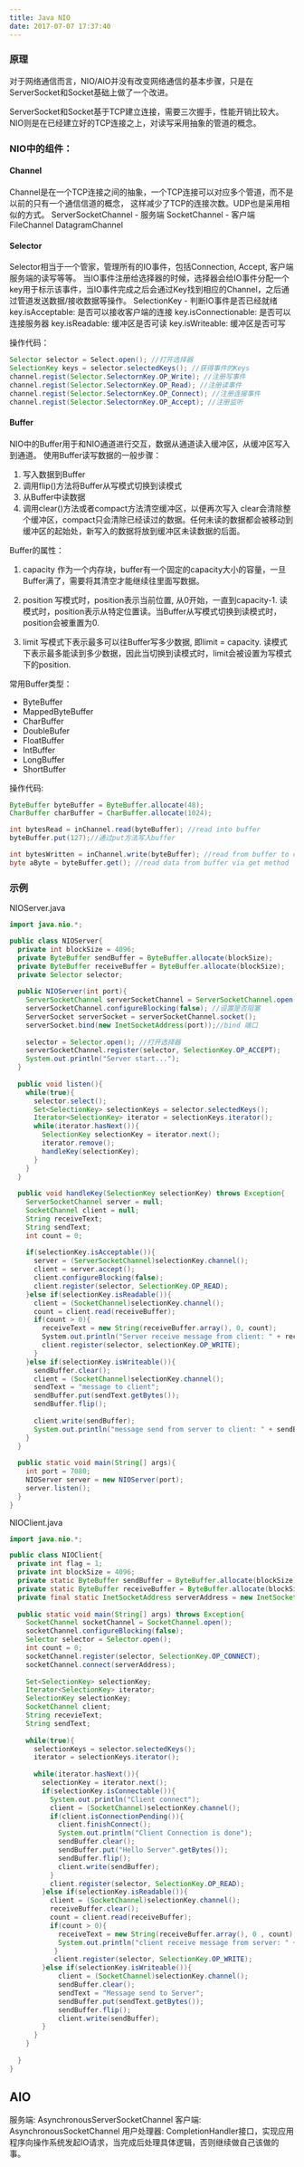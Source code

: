 ```yaml
---
title: Java NIO
date: 2017-07-07 17:37:40
---
```

### 原理
对于网络通信而言，NIO/AIO并没有改变网络通信的基本步骤，只是在ServerSocket和Socket基础上做了一个改进。

ServerSocket和Socket基于TCP建立连接，需要三次握手，性能开销比较大。NIO则是在已经建立好的TCP连接之上，对读写采用抽象的管道的概念。

### NIO中的组件：
#### Channel
Channel是在一个TCP连接之间的抽象，一个TCP连接可以对应多个管道，而不是以前的只有一个通信信道的概念， 这样减少了TCP的连接次数。UDP也是采用相似的方式。
ServerSocketChannel - 服务端
SocketChannel - 客户端
FileChannel
DatagramChannel

#### Selector
Selector相当于一个管家，管理所有的IO事件，包括Connection, Accept, 客户端服务端的读写等等。
当IO事件注册给选择器的时候，选择器会给IO事件分配一个key用于标示该事件，当IO事件完成之后会通过Key找到相应的Channel，之后通过管道发送数据/接收数据等操作。
SelectionKey - 判断IO事件是否已经就绪
key.isAcceptable: 是否可以接收客户端的连接
key.isConnectionable: 是否可以连接服务器
key.isReadable: 缓冲区是否可读
key.isWriteable: 缓冲区是否可写

操作代码：
```Java
Selector selector = Select.open(); //打开选择器
SelectionKey keys = selector.selectedKeys(); //获得事件的Keys
channel.regist(Selector.SelectornKey.OP_Write); //注册写事件
channel.regist(Selector.SelectornKey.OP_Read); //注册读事件
channel.regist(Selector.SelectornKey.OP_Connect); //注册连接事件
channel.regist(Selector.SelectornKey.OP_Accept); //注册监听
```

#### Buffer
NIO中的Buffer用于和NIO通道进行交互，数据从通道读入缓冲区，从缓冲区写入到通道。
使用Buffer读写数据的一般步骤：
1. 写入数据到Buffer
2. 调用flip()方法将Buffer从写模式切换到读模式
3. 从Buffer中读数据
4. 调用clear()方法或者compact方法清空缓冲区，以便再次写入
clear会清除整个缓冲区，compact只会清除已经读过的数据。任何未读的数据都会被移动到缓冲区的起始处，新写入的数据将放到缓冲区未读数据的后面。

Buffer的属性：
1. capacity
作为一个内存块，buffer有一个固定的capacity大小的容量，一旦Buffer满了，需要将其清空才能继续往里面写数据。

2. position
写模式时，position表示当前位置, 从0开始，一直到capacity-1.
读模式时，position表示从特定位置读。当Buffer从写模式切换到读模式时，position会被重置为0.

3. limit
写模式下表示最多可以往Buffer写多少数据, 即limit = capacity.
读模式下表示最多能读到多少数据，因此当切换到读模式时，limit会被设置为写模式下的position.

常用Buffer类型：
- ByteBuffer
- MappedByteBuffer
- CharBuffer
- DoubleBufer
- FloatBuffer
- IntBuffer
- LongBuffer
- ShortBuffer

操作代码:
```Java
ByteBuffer byteBuffer = ByteBuffer.allocate(48);
CharBuffer charBuffer = CharBuffer.allocate(1024);

int bytesRead = inChannel.read(byteBuffer); //read into buffer
byteBuffer.put(127);//通过put方法写入buffer

int bytesWritten = inChannel.write(byteBuffer); //read from buffer to channel
byte aByte = byteBuffer.get(); //read data from buffer via get method
```

### 示例
NIOServer.java
```Java
import java.nio.*;

public class NIOServer{
  private int blockSize = 4096;
  private ByteBuffer sendBuffer = ByteBuffer.allocate(blockSize);
  private ByteBuffer receiveBuffer = ByteBuffer.allocate(blockSize);
  private Selector selector;
  
  public NIOServer(int port){
    ServerSocketChannel serverSocketChannel = ServerSocketChannel.open();
    serverSocketChannel.configureBlocking(false); //设置是否阻塞
    ServerSocket serverSocket = serverSocketChannel.socket();
    serverSocket.bind(new InetSocketAddress(port));//bind 端口
    
    selector = Selector.open(); //打开选择器
    serverSocketChannel.register(selector, SelectionKey.OP_ACCEPT);
    System.out.println("Server start...");
  }
  
  public void listen(){
    while(true){
      selector.select();
      Set<SelectionKey> selectionKeys = selector.selectedKeys();
      Iterator<SelectionKey> iterator = selectionKeys.iterator();
      while(iterator.hasNext()){
        SelectionKey selectionKey = iterator.next();
        iterator.remove();
        handleKey(selectionKey);
      }
    }
  }
  
  public void handleKey(SelectionKey selectionKey) throws Exception{
    ServerSocketChannel server = null;
    SocketChannel client = null;
    String receiveText;
    String sendText;
    int count = 0;
    
    if(selectionKey.isAcceptable()){
      server = (ServerSocketChannel)selectionKey.channel();
      client = server.accept();
      client.configureBlocking(false);
      client.register(selector, SelectionKey.OP_READ);
    }else if(selectionKey.isReadable()){
      client = (SocketChannel)selectionKey.channel();
      count = client.read(receiveBuffer);
      if(count > 0){
        receiveText = new String(receiveBuffer.array(), 0, count);
        System.out.println("Server receive message from client: " + receiveText);
        client.register(selector, selectionKey.OP_WRITE);
      }
    }else if(selectionKey.isWriteable()){
      sendBuffer.clear();
      client = (SocketChannel)selectionKey.channel();
      sendText = "message to client";
      sendBuffer.put(sendText.getBytes());
      sendBuffer.flip();
      
      client.write(sendBuffer);
      System.out.println("message send from server to client: " + sendBuffer);
    }
  }
  
  public static void main(String[] args){
    int port = 7080;
    NIOServer server = new NIOServer(port);
    server.listen();
  }
}
```
NIOClient.java
```Java
import java.nio.*;

public class NIOClient{
  private int flag = 1;
  private int blockSize = 4096;
  private static ByteBuffer sendBuffer = ByteBuffer.allocate(blockSize);
  private static ByteBuffer receiveBuffer = ByteBuffer.allocate(blockSize);
  private final static InetSocketAddress serverAddress = new InetSocketAddress("127.0.0.1", 7080);
  
  public static void main(String[] args) throws Exception{
    SocketChannel socketChannel = SocketChannel.open();
    socketChannel.configureBlocking(false);
    Selector selector = Selector.open();
    int count = 0;
    socketChannel.register(selector, SelectionKey.OP_CONNECT);
    socketChannel.connect(serverAddress);
    
    Set<SelectionKey> selectionKey;
    Iterator<SelectionKey> iterator;
    SelectionKey selectionKey;
    SocketChannel client;
    String recevieText;
    String sendText;
    
    while(true){
      selectionKeys = selector.selectedKeys();
      iterator = selectionKeys.iterator();
      
      while(iterator.hasNext()){
        selectionKey = iterator.next();
        if(selectionKey.isConnectable()){
          System.out.println("Client connect");
          client = (SocketChannel)selectionKey.channel();
          if(client.isConnectionPending()){
            client.finishConnect();
            System.out.println("Client Connection is done");
            sendBuffer.clear();
            sendBuffer.put("Hello Server".getBytes());
            sendBuffer.flip();
            client.write(sendBuffer);
          }
          client.register(selector, SelectionKey.OP_READ);
        }else if(selectionKey.isReadable()){
          client = (SocketChannel)selectionKey.channel();
          receiveBuffer.clear();
          count = client.read(receiveBuffer);
          if(count > 0){
            receiveText = new String(receiveBuffer.array(), 0 , count);
            System.out.println("client receive message from server: " + receiveText);
           }
           client.register(selector, SelectionKey.OP_WRITE);
        }else if(selectionKey.isWriteable()){
            client = (SocketChannel)selectionKey.channel();
            sendBuffer.clear();
            sendText = "Message send to Server";
            sendBuffer.put(sendText.getBytes());
            sendBuffer.flip();
            client.write(sendBuffer);
        }
      }
    }
    
  }
}
```
## AIO
服务端: AsynchronousServerSocketChannel
客户端: AsynchronousSocketChannel
用户处理器: CompletionHandler接口，实现应用程序向操作系统发起IO请求，当完成后处理具体逻辑，否则继续做自己该做的事。
